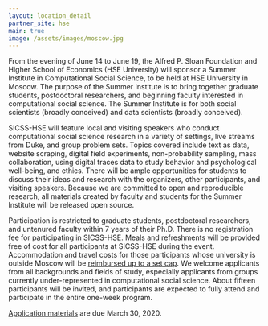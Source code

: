 ```yaml
---
layout: location_detail
partner_site: hse
main: true
image: /assets/images/moscow.jpg
---
```


From the evening of June 14 to June 19, the Alfred P. Sloan Foundation and Higher School of Economics (HSE University) will sponsor a Summer Institute in Computational Social Science, to be held at HSE University in Moscow. The purpose of the Summer Institute is to bring together graduate students, postdoctoral researchers, and beginning faculty interested in computational social science. The Summer Institute is for both social scientists (broadly conceived) and data scientists (broadly conceived).

SICSS-HSE will feature local and visiting speakers who conduct computational social science research in a variety of settings, live streams from Duke, and group problem sets. Topics covered include text as data, website scraping, digital field experiments, non-probability sampling, mass collaboration, using digital traces data to study behavior and psychological well-being, and ethics. There will be ample opportunities for students to discuss their ideas and research with the organizers, other participants, and visiting speakers. Because we are committed to open and reproducible research, all materials created by faculty and students for the Summer Institute will be released open source.

Participation is restricted to graduate students, postdoctoral researchers, and untenured faculty within 7 years of their Ph.D. There is no registration fee for participating in SICSS-HSE. Meals and refreshments will be provided free of cost for all participants at SICSS-HSE during the event. Accommodation and travel costs for those participants whose university is outside Moscow will be [reimbursed up to a set cap](https://compsocialscience.github.io/summer-institute/2020/hse/travel). We welcome applicants from all backgrounds and fields of study, especially applicants from groups currently under-represented in computational social science. About fifteen participants will be invited, and participants are expected to fully attend and participate in the entire one-week program.

[Application materials](https://compsocialscience.github.io/summer-institute/2020/hse/apply) are due March 30, 2020.
